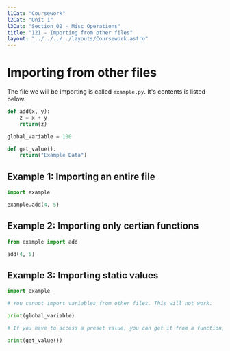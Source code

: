 ```yaml
---
l1Cat: "Coursework"
l2Cat: "Unit 1"
l3Cat: "Section 02 - Misc Operations"
title: "121 - Importing from other files"
layout: "../../../../layouts/Coursework.astro"
---
```


# Importing from other files
The file we will be importing is called `example.py`.  It's contents is listed below.
```python
def add(x, y):
    z = x + y
    return(z)

global_variable = 100

def get_value():
    return("Example Data")
```


## Example 1: Importing an entire file
```python
import example

example.add(4, 5)
```

## Example 2: Importing only certian functions
```python
from example import add

add(4, 5)
```

## Example 3: Importing static values
```python
import example

# You cannot import variables from other files. This will not work.

print(global_variable)

# If you have to access a preset value, you can get it from a function, but this is usually a very bad idea. Think about why you would have to use this.

print(get_value())
```
